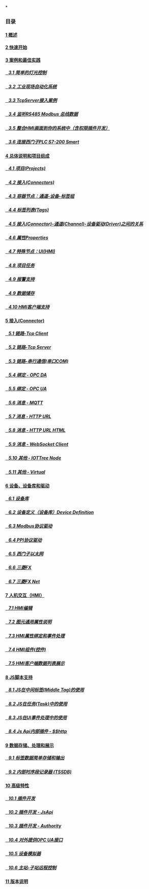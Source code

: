 
*<script src="/_js/jquery-1.12.0.min.js"></script><script src="/_js/bootstrap/js/bootstrap.min.js"></script><script type="text/javascript" src="/_js/ajax.js"></script><script src="/_js/layui/layui.all.js"></script><script src="/_js/dlg_layer.js?v="></script>

<link rel="stylesheet" type="text/css" href="/_js/layui/css/layui.css" /><link  href="/_js/bootstrap/css/bootstrap.min.css" rel="stylesheet" type="text/css" ><link  href="/_js/font4.7.0/css/font-awesome.css"  rel="stylesheet" type="text/css" ><link href="./inc/common.css" rel="stylesheet" type="text/css"><link href="./inc/index.css" rel="stylesheet" type="text/css">


### 目录

#### <a href="README.md">1 概述</a>
#### <a href="doc/quick_start.md">2 快速开始</a>

#### <a href="doc/case/index.md" doc_path="doc/case/index.md" >3 案例和最佳实践</a>
##### <a href="doc/case/example_lamp_demo.md" target="main">&nbsp;&nbsp;&nbsp;3.1 简单的灯光控制</a>
##### <a href="doc/case/case_auto.md" target="main">&nbsp;&nbsp;&nbsp;3.2 工业现场自动化系统</a>
##### <a href="doc/case/example_tcpserver_conn.md" target="main">&nbsp;&nbsp;&nbsp;3.3 TcpServer接入案例</a>
##### <a href="doc/case/case_rs485_sniffer.md" target="main">&nbsp;&nbsp;&nbsp;3.4 监听RS485 Modbus 总线数据</a>
##### <a href="doc/case/case_ref_hmi_auth.md" target="main">&nbsp;&nbsp;&nbsp;3.5 整合HMI画面到你的系统中（含权限插件开发）</a>
##### <a href="doc/case/case_s7200_smart.md" target="main">&nbsp;&nbsp;&nbsp;3.6 连接西门子PLC S7-200 Smart</a>


#### <a href="doc/main/index.md" >4 总体说明和项目组成</a>
##### <a href="doc/main/prjs.md" target="main">&nbsp;&nbsp;&nbsp;4.1 项目(Projects)</a>
##### <a href="doc/main/conn.md" target="main">&nbsp;&nbsp;&nbsp;4.2 接入(Connectors)</a>
##### <a href="doc/main/ch_dev_tagg.md" target="main">&nbsp;&nbsp;&nbsp;4.3 容器节点：通道-设备-标签组</a>
##### <a href="doc/main/tags.md" target="main">&nbsp;&nbsp;&nbsp;4.4 标签列表(Tags)</a>
##### <a href="doc/main/ch_conn_drv.md" target="main">&nbsp;&nbsp;&nbsp;4.5 接入(Connector)-通道(Channel)-设备驱动(Driver)之间的关系</a>
##### <a href="doc/main/properties.md" target="main">&nbsp;&nbsp;&nbsp;4.6 属性Properties</a>
##### <a href="doc/main/hmi.md" target="main">&nbsp;&nbsp;&nbsp;4.7 特殊节点：UI(HMI)</a>
##### <a href="doc/main/task.md" target="main">&nbsp;&nbsp;&nbsp;4.8 项目任务</a>
##### <a href="doc/main/alert.md" target="main">&nbsp;&nbsp;&nbsp;4.9 报警支持</a>
##### <a href="doc/store/index.md" target="main">&nbsp;&nbsp;&nbsp;4.9 数据储存</a>
<!--
##### <a href="doc/main/dict.md" target="main">&nbsp;&nbsp;&nbsp;4.10 数据字典</a>
-->
##### <a href="doc/main/hmi_client.md" target="main">&nbsp;&nbsp;&nbsp;4.10 HMI客户端支持</a>


#### <a href="doc/conn/index.md" >5 接入(Connector)</a>
##### <a href="doc/conn/link_tcpclient.md" target="main">&nbsp;&nbsp;&nbsp;5.1 链路-Tcp Client</a>
##### <a href="doc/conn/link_tcpserver.md" target="main">&nbsp;&nbsp;&nbsp;5.2 链路-Tcp Server</a>
##### <a href="doc/conn/link_com.md" target="main">&nbsp;&nbsp;&nbsp;5.3 链路-串行通信(串口COM)</a>
##### <a href="doc/conn/bind_opcda.md" target="main">&nbsp;&nbsp;&nbsp;5.4 绑定 - OPC DA</a>
##### <a href="doc/conn/bind_opcua.md" target="main">&nbsp;&nbsp;&nbsp;5.5 绑定 - OPC UA</a>
##### <a href="doc/conn/msg_mqtt.md" target="main">&nbsp;&nbsp;&nbsp;5.6 消息 - MQTT</a>
##### <a href="doc/conn/msg_http_url.md" target="main">&nbsp;&nbsp;&nbsp;5.7 消息 - HTTP URL</a>
##### <a href="doc/conn/msg_http_url_html.md" target="main">&nbsp;&nbsp;&nbsp;5.8 消息 - HTTP URL HTML</a>
##### <a href="doc/conn/msg_websocket.md" target="main">&nbsp;&nbsp;&nbsp;5.9 消息 - WebSocket Client</a>
##### <a href="doc/conn/oth_iottree_node.md" target="main">&nbsp;&nbsp;&nbsp;5.10 其他 - IOTTree Node</a>
##### <a href="doc/conn/oth_virtual.md" target="main">&nbsp;&nbsp;&nbsp;5.11 其他 - Virtual</a>

#### <a href="doc/device/index.md" >6 设备、设备库和驱动</a>
##### <a href="doc/device/dev_lib.md" target="main">&nbsp;&nbsp;&nbsp;6.1 设备库</a>
##### <a href="doc/device/dev_def.md" target="main">&nbsp;&nbsp;&nbsp;6.2 设备定义（设备库）Device Definition</a>
##### <a href="doc/device/drv_modbus.md" target="main">&nbsp;&nbsp;&nbsp;6.3 Modbus协议驱动</a>
##### <a href="doc/device/drv_ppi.md" target="main">&nbsp;&nbsp;&nbsp;6.4 PPI协议驱动</a>
##### <a href="doc/device/drv_siemens_eth.md" target="main">&nbsp;&nbsp;&nbsp;6.5 西门子以太网</a>
##### <a href="doc/device/drv_fx.md" target="main">&nbsp;&nbsp;&nbsp;6.6 三菱FX</a>
##### <a href="doc/device/drv_fx_net.md" target="main">&nbsp;&nbsp;&nbsp;6.7 三菱FX Net</a>

#### <a href="doc/hmi/index.md" >7 人机交互（HMI）</a>
##### <a href="doc/hmi/hmi_edit.md" target="main">&nbsp;&nbsp;&nbsp;7.1 HMI编辑
##### <a href="doc/hmi/hmi_props.md" target="main">&nbsp;&nbsp;&nbsp;7.2 图元通用属性说明
##### <a href="doc/hmi/hmi_bind_evt.md" target="main">&nbsp;&nbsp;&nbsp;7.3 HMI属性绑定和事件处理
##### <a href="doc/hmi/hmi_comp.md" target="main">&nbsp;&nbsp;&nbsp;7.4 HMI组件(控件)</a>
##### <a href="doc/hmi/hmi_data_show.md" target="main">&nbsp;&nbsp;&nbsp;7.5 HMI客户端数据列表展示</a>

#### <a href="doc/js/index.md"> 8 JS脚本支持</a>

##### <a href="doc/js/js_in_midtag.md">&nbsp;&nbsp;&nbsp;8.1 JS在中间标签(Middle Tag)的使用</a>
##### <a href="doc/js/js_in_task.md">&nbsp;&nbsp;&nbsp;8.2 JS在任务(Task)中的使用</a>
##### <a href="doc/js/js_in_ui_event.md">&nbsp;&nbsp;&nbsp;8.3 JS在UI事件处理中的使用</a>
##### <a href="doc/js/js_inner_plugin_http.md">&nbsp;&nbsp;&nbsp;8.4 Js Api内部插件 - \$$http

#### <a href="doc/store/index.md" >9 数据存储、处理和展示</a>
##### <a href="doc/store/store.md" >&nbsp;&nbsp;&nbsp;9.1 标签数据简单存储和输出</a>
##### <a href="doc/store/inner_tssdb.md" target="main">&nbsp;&nbsp;&nbsp;9.2 内部时序段记录器 (TSSDB)</a>

#### <a href="doc/advanced/index.md" >10 高级特性</a>
##### <a href="doc/advanced/adv_plugin.md" >&nbsp;&nbsp;&nbsp;10.1 插件开发</a>
##### <a href="doc/advanced/adv_plugin_jsapi.md" target="main">&nbsp;&nbsp;&nbsp;10.2 插件开发 - JsApi</a>
##### <a href="doc/advanced/adv_plugin_auth.md" target="main">&nbsp;&nbsp;&nbsp;10.3 插件开发 - Authority</a>
##### <a href="doc/advanced/adv_opc_ua_out.md" target="main">&nbsp;&nbsp;&nbsp;10.4 对外提供OPC UA接口</a>
##### <a href="doc/advanced/adv_dev_simulator.md" target="main">&nbsp;&nbsp;&nbsp;10.5 设备模拟器</a>
##### <a href="doc/advanced/main_sub_station.md" target="main">&nbsp;&nbsp;&nbsp;10.6 主站-子站远程控制</a>

#### <a href="doc/version.md" >11 版本说明</a>


<script>
<!--

var lang="cn";


$("a").css("cursor","pointer") ;
$("a").each(function(){
    var docp = $(this).attr("href") ;
    $(this).removeAttr("href");
    $(this).attr("doc_path",lang+"/"+docp);
    if(docp)
    {
        $(this).click(function(){
            parent.nav_to($(this).attr("doc_path"));
        });
    }
});
-->
</script>
